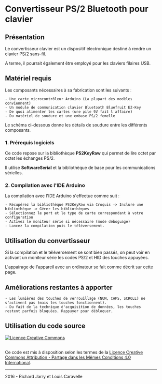 # Convertisseur PS/2 Bluetooth pour clavier

## Présentation

Le convertisseur clavier est un dispositif électronique destiné à rendre un clavier PS/2 sans-fil.

A terme, il pourrait également être employé pour les claviers filaires USB.

## Matériel requis

Les composants nécessaires à sa fabrication sont les suivants :

    - Une carte microcontrôleur Arduino (La plupart des modèles conviennent)
    - Un module de communication clavier Bluetooth Bluefruit EZ-Key
    - De quoi alimenter les cartes (une pile 9V fait l'affaire)
    - Du matériel de soudure et une embase PS/2 femelle
 
 Le schéma ci-dessous donne les détails de soudure entre les différents composants.
 

### 1. Prérequis logiciels

Ce code repose sur la bibliothèque **PS2KeyRaw** qui permet de lire octet par octet les échanges PS/2.

Il utilise **SoftwareSerial** et la bibliothèque de base pour les communications sérielles.

### 2. Compilation avec l'IDE Arduino

La compilation avec l'IDE Arduino s'effectue comme suit :

    - Récupérez la bibliothèque PS2KeyRaw via Croquis -> Inclure une bibliothèque -> Gérer les bibliothèques
    - Sélectionnez le port et le type de carte correspondant à votre configuration
    - Activez le moniteur série si nécessaire (mode déboguage)
    - Lancez la compilation puis le téléversement.
    
## Utilisation du convertisseur

Si la compilation et le téléversement se sont bien passés, on peut voir en activant un moniteur série les codes PS/2 et HID des touches appuyées.

L'appairage de l'appareil avec un ordinateur se fait comme décrit sur cette page.

## Améliorations restantes à apporter

    - Les lumières des touches de verrouillage (NUM, CAPS, SCROLL) ne s'activent pas (mais les touches fonctionnent).
    - Du fait de la technique d'acquisition de données, les touches restent parfois bloquées. Rappuyer pour débloquer.

## Utilisation du code source

<a rel="license" href="http://creativecommons.org/licenses/by-sa/4.0/"><img alt="Licence Creative Commons" style="border-width:0" src="https://i.creativecommons.org/l/by-sa/4.0/88x31.png" /></a>

<br />Ce code est mis à disposition selon les termes de la <a rel="license" href="http://creativecommons.org/licenses/by-sa/4.0/">Licence Creative Commons Attribution -  Partage dans les Mêmes Conditions 4.0 International</a>.

-------------------------------------


2016 - Richard Jarry et Louis Caravelle


